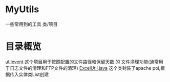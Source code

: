 # MyUtils
一些常用到的工具 类/项目

# 目录概览
[utilevent](utilevent) 这个项目用于按照配置的文件路径和保留天数 的 文件清理功能(通常用于日志文件的清理和FTP文件的清理)
[ExcelUtil.java](ExcelUtil) 这个类封装了apache poi,根据传入实体类List创建
